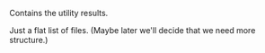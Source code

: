 
Contains the utility results. 

Just a flat list of files. (Maybe later we'll decide that we need more structure.)
